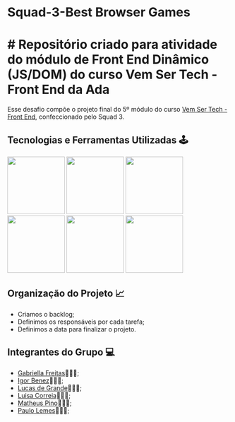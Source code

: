 # Squad-3-Best Browser Games

# # Repositório criado para atividade do módulo de Front End Dinâmico (JS/DOM) do curso Vem Ser Tech - Front End da Ada 

Esse desafio compõe o projeto final do 5º módulo do curso [Vem Ser Tech - Front End](https://ada.tech/sou-aluno/programas/ifood-vem-ser-tech), confeccionado pelo Squad 3.

## Tecnologias e Ferramentas Utilizadas 🕹️

<img src="https://cdn.jsdelivr.net/gh/devicons/devicon/icons/javascript/javascript-original.svg" width="130px"> <img src="https://cdn.jsdelivr.net/gh/devicons/devicon/icons/html5/html5-original-wordmark.svg" width="130px"> <img src="https://cdn.jsdelivr.net/gh/devicons/devicon/icons/css3/css3-original-wordmark.svg" width="130px"> <img src="https://cdn.jsdelivr.net/gh/devicons/devicon/icons/vscode/vscode-original-wordmark.svg" width="130px"> <img src="https://upload.wikimedia.org/wikipedia/commons/thumb/a/a7/React-icon.svg/512px-React-icon.svg.png" width="130px"> <img src="https://upload.wikimedia.org/wikipedia/commons/thumb/d/d9/Node.js_logo.svg/590px-Node.js_logo.svg.png" width="130px">


## Organização do Projeto 📈

- Criamos o backlog;
- Definimos os responsáveis por cada tarefa;
- Definimos a data para finalizar o projeto.

## Integrantes do Grupo 💻

- [Gabriella Freitas](https://github.com/gabriellafsena)👩🏻‍💻;
- [Igor Benez](https://github.com/igor-benez)👨🏻‍💻;
- [Lucas de Grande](https://github.com/)👨🏻‍💻;
- [Luisa Correia](https://github.com/luisacs923)👩🏻‍💻;
- [Matheus Pino](https://github.com/matheuspino)👨🏻‍💻;
- [Paulo Lemes](https://github.com/paulo-lemes)👨🏻‍💻;

